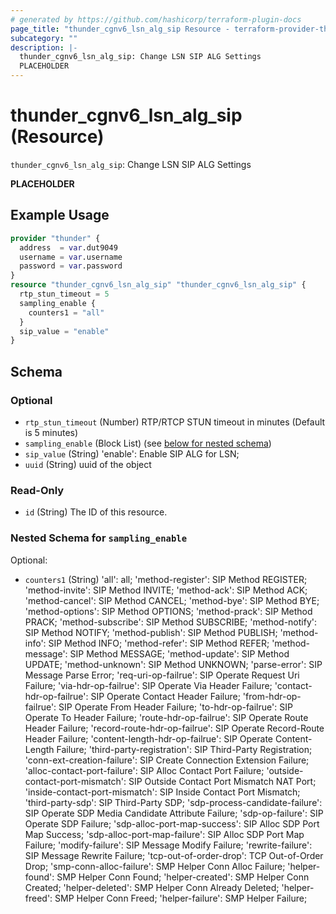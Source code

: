 ```yaml
---
# generated by https://github.com/hashicorp/terraform-plugin-docs
page_title: "thunder_cgnv6_lsn_alg_sip Resource - terraform-provider-thunder"
subcategory: ""
description: |-
  thunder_cgnv6_lsn_alg_sip: Change LSN SIP ALG Settings
  PLACEHOLDER
---
```


# thunder_cgnv6_lsn_alg_sip (Resource)

`thunder_cgnv6_lsn_alg_sip`: Change LSN SIP ALG Settings

__PLACEHOLDER__

## Example Usage

```terraform
provider "thunder" {
  address  = var.dut9049
  username = var.username
  password = var.password
}
resource "thunder_cgnv6_lsn_alg_sip" "thunder_cgnv6_lsn_alg_sip" {
  rtp_stun_timeout = 5
  sampling_enable {
    counters1 = "all"
  }
  sip_value = "enable"
}
```

<!-- schema generated by tfplugindocs -->
## Schema

### Optional

- `rtp_stun_timeout` (Number) RTP/RTCP STUN timeout in minutes (Default is 5 minutes)
- `sampling_enable` (Block List) (see [below for nested schema](#nestedblock--sampling_enable))
- `sip_value` (String) 'enable': Enable SIP ALG for LSN;
- `uuid` (String) uuid of the object

### Read-Only

- `id` (String) The ID of this resource.

<a id="nestedblock--sampling_enable"></a>
### Nested Schema for `sampling_enable`

Optional:

- `counters1` (String) 'all': all; 'method-register': SIP Method REGISTER; 'method-invite': SIP Method INVITE; 'method-ack': SIP Method ACK; 'method-cancel': SIP Method CANCEL; 'method-bye': SIP Method BYE; 'method-options': SIP Method OPTIONS; 'method-prack': SIP Method PRACK; 'method-subscribe': SIP Method SUBSCRIBE; 'method-notify': SIP Method NOTIFY; 'method-publish': SIP Method PUBLISH; 'method-info': SIP Method INFO; 'method-refer': SIP Method REFER; 'method-message': SIP Method MESSAGE; 'method-update': SIP Method UPDATE; 'method-unknown': SIP Method UNKNOWN; 'parse-error': SIP Message Parse Error; 'req-uri-op-failrue': SIP Operate Request Uri Failure; 'via-hdr-op-failrue': SIP Operate Via Header Failure; 'contact-hdr-op-failrue': SIP Operate Contact Header Failure; 'from-hdr-op-failrue': SIP Operate From Header Failure; 'to-hdr-op-failrue': SIP Operate To Header Failure; 'route-hdr-op-failrue': SIP Operate Route Header Failure; 'record-route-hdr-op-failrue': SIP Operate Record-Route Header Failure; 'content-length-hdr-op-failrue': SIP Operate Content-Length Failure; 'third-party-registration': SIP Third-Party Registration; 'conn-ext-creation-failure': SIP Create Connection Extension Failure; 'alloc-contact-port-failure': SIP Alloc Contact Port Failure; 'outside-contact-port-mismatch': SIP Outside Contact Port Mismatch NAT Port; 'inside-contact-port-mismatch': SIP Inside Contact Port Mismatch; 'third-party-sdp': SIP Third-Party SDP; 'sdp-process-candidate-failure': SIP Operate SDP Media Candidate Attribute Failure; 'sdp-op-failure': SIP Operate SDP Failure; 'sdp-alloc-port-map-success': SIP Alloc SDP Port Map Success; 'sdp-alloc-port-map-failure': SIP Alloc SDP Port Map Failure; 'modify-failure': SIP Message Modify Failure; 'rewrite-failure': SIP Message Rewrite Failure; 'tcp-out-of-order-drop': TCP Out-of-Order Drop; 'smp-conn-alloc-failure': SMP Helper Conn Alloc Failure; 'helper-found': SMP Helper Conn Found; 'helper-created': SMP Helper Conn Created; 'helper-deleted': SMP Helper Conn Already Deleted; 'helper-freed': SMP Helper Conn Freed; 'helper-failure': SMP Helper Failure;


